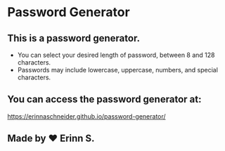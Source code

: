 # Password Generator

## This is a password generator. 
 * You can select your desired length of password, between 8 and 128 characters.
 * Passwords may include lowercase, uppercase, numbers, and special characters.

## You can access the password generator at: 
https://erinnaschneider.github.io/password-generator/

## Made by ♥️ Erinn S.
